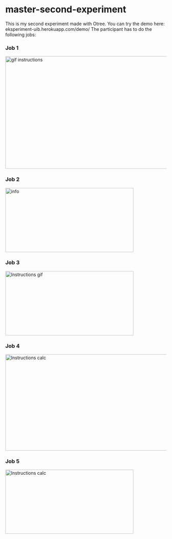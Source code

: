 # master-second-experiment
This is my second experiment made with Otree. You can try the demo here: eksperiment-uib.herokuapp.com/demo/
The participant has to do the following jobs:

### Job 1
<img src="https://i.imgur.com/Nha7G7m.gif" alt="gif instructions" width="600" height="350"/>


### Job 2
<img src="https://i.imgur.com/nWWL0hz.gif" alt="info" width="400" height="200"/>
 
 
### Job 3
<img src="https://i.imgur.com/nBEa6rc.gif" alt="Instructions gif"  width="400" height="200"/>

### Job 4
<img src="https://i.imgur.com/zwOt3Xy.gif" alt="Instructions calc" width="600" height="300" />

### Job 5
<img src="https://i.imgur.com/lctRBma.gif" alt="Instructions calc" width="400" height="200" />
